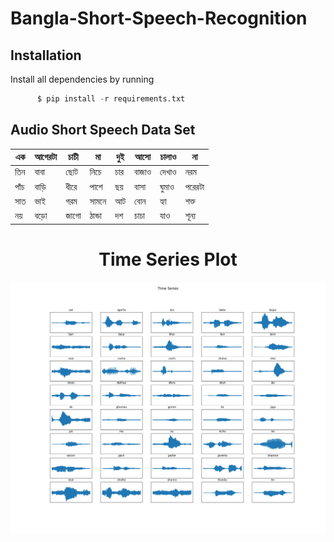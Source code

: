 # Bangla-Short-Speech-Recognition

## Installation
Install all dependencies by running
```python
      $ pip install -r requirements.txt
```

## Audio Short Speech Data Set

| এক | আগেরটা | চাচী | মা | দুই | আসো | চালাও | না |
| ----| ----| ----| ----| ----| ----| ----| ----|
| তিন | বাবা | ছোট | নিচে | চার | বাজাও | দেখাও | নরম |
| পাঁচ | বাড়ি | ধীরে | পাশে | ছয় | বাসা | ঘুমাও | পরেরটা |
| সাত | ভাই | গরম | সামনে | আট | বোন | হ্যা | শক্ত |
| নয় | বড়ো | জাগো | ঠান্ডা | দশ | চাচা | যাও | শূন্য |

<h1 align="center">Time Series Plot</h1>
<p align="center"> 
    <a href="https://github.com/jdchy/Bangla-Short-Speech-Recognition" target="time_series">
        <img alt='Plot of Time Series' src='imgs/Time_series.png' />
    </a>
    <br>
</p>
